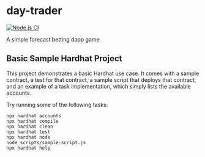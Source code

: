 # day-trader

[![Node.js CI](https://github.com/npinochet/day-trader/actions/workflows/node.js.yml/badge.svg)](https://github.com/npinochet/day-trader/actions)

A simple forecast betting dapp game

## Basic Sample Hardhat Project

This project demonstrates a basic Hardhat use case. It comes with a sample contract, a test for that contract, a sample script that deploys that contract, and an example of a task implementation, which simply lists the available accounts.

Try running some of the following tasks:

```shell
npx hardhat accounts
npx hardhat compile
npx hardhat clean
npx hardhat test
npx hardhat node
node scripts/sample-script.js
npx hardhat help
```
